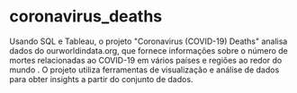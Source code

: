 # coronavirus_deaths
Usando SQL e Tableau, o projeto "Coronavirus (COVID-19) Deaths" analisa dados do ourworldindata.org, que fornece informações sobre o número de mortes relacionadas ao COVID-19 em vários países e regiões ao redor do mundo . O projeto utiliza ferramentas de visualização e análise de dados para obter insights a partir do conjunto de dados.
